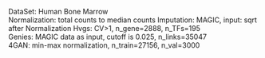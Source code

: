 DataSet: Human Bone Marrow   
Normalization: total counts to median counts
Imputation: MAGIC, input: sqrt after Normalization 
Hvgs: CV>1, n_gene=2888, n_TFs=195  
Genies: MAGIC data as input, cutoff is 0.025, n_links=35047  
4GAN: min-max normalization, n_train=27156, n_val=3000